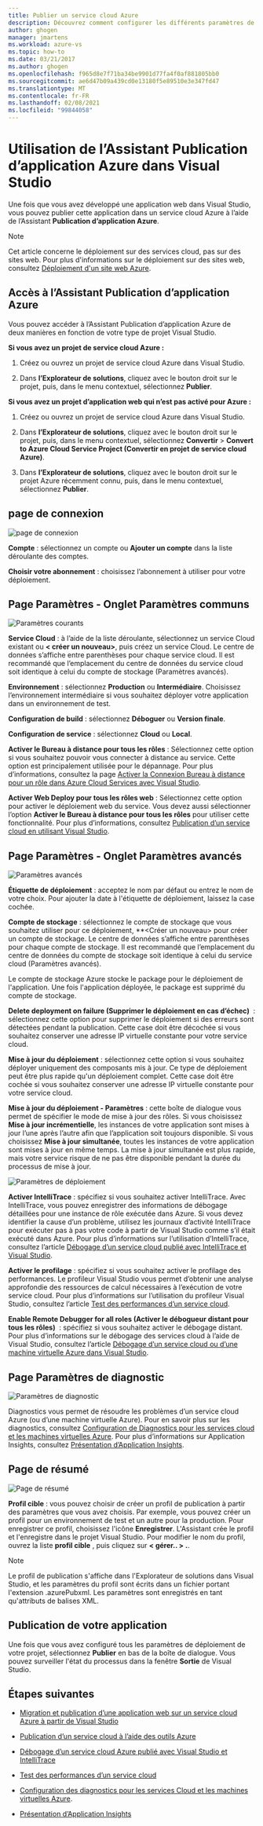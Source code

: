 ```yaml
---
title: Publier un service cloud Azure
description: Découvrez comment configurer les différents paramètres de l’Assistant Publication d’application Azure dans Visual Studio
author: ghogen
manager: jmartens
ms.workload: azure-vs
ms.topic: how-to
ms.date: 03/21/2017
ms.author: ghogen
ms.openlocfilehash: f965d8e7f71ba34be9901d77fa4f0af881805bb0
ms.sourcegitcommit: ae6d47b09a439cd0e13180f5e89510e3e347fd47
ms.translationtype: MT
ms.contentlocale: fr-FR
ms.lasthandoff: 02/08/2021
ms.locfileid: "99844058"
---
```

# <a name="using-the-visual-studio-publish-azure-application-wizard"></a>Utilisation de l’Assistant Publication d’application Azure dans Visual Studio

Une fois que vous avez développé une application web dans Visual Studio, vous pouvez publier cette application dans un service cloud Azure à l’aide de l’Assistant **Publication d’application Azure**.

> [!Note]
> Cet article concerne le déploiement sur des services cloud, pas sur des sites web. Pour plus d'informations sur le déploiement sur des sites web, consultez [Déploiement d'un site web Azure](https://social.msdn.microsoft.com/Search/windowsazure?query=How%20to%20Deploy%20an%20Azure%20Web%20Site&Refinement=138&ac=4#refinementChanges=117&pageNumber=1&showMore=false).

## <a name="accessing-the-publish-azure-application-wizard"></a>Accès à l’Assistant Publication d’application Azure

Vous pouvez accéder à l’Assistant Publication d’application Azure de deux manières en fonction de votre type de projet Visual Studio.

**Si vous avez un projet de service cloud Azure :**

1. Créez ou ouvrez un projet de service cloud Azure dans Visual Studio.

1. Dans **l’Explorateur de solutions**, cliquez avec le bouton droit sur le projet, puis, dans le menu contextuel, sélectionnez **Publier**.

**Si vous avez un projet d’application web qui n’est pas activé pour Azure :**

1. Créez ou ouvrez un projet de service cloud Azure dans Visual Studio.

1. Dans **l’Explorateur de solutions**, cliquez avec le bouton droit sur le projet, puis, dans le menu contextuel, sélectionnez **Convertir** > **Convert to Azure Cloud Service Project (Convertir en projet de service cloud Azure)**.

1. Dans **l’Explorateur de solutions**, cliquez avec le bouton droit sur le projet Azure récemment connu, puis, dans le menu contextuel, sélectionnez **Publier**.

## <a name="sign-in-page"></a>page de connexion

![page de connexion](./media/vs-azure-tools-publish-azure-application-wizard/sign-in.png)

**Compte** : sélectionnez un compte ou **Ajouter un compte** dans la liste déroulante des comptes.

**Choisir votre abonnement** : choisissez l’abonnement à utiliser pour votre déploiement.

## <a name="settings-page---common-settings-tab"></a>Page Paramètres - Onglet Paramètres communs

![Paramètres courants](./media/vs-azure-tools-publish-azure-application-wizard/settings-common-settings.png)

**Service Cloud** : à l’aide de la liste déroulante, sélectionnez un service Cloud existant ou **&lt; créer un nouveau>**, puis créez un service Cloud. Le centre de données s’affiche entre parenthèses pour chaque service cloud. Il est recommandé que l’emplacement du centre de données du service cloud soit identique à celui du compte de stockage (Paramètres avancés).

**Environnement** : sélectionnez **Production** ou **Intermédiaire**. Choisissez l’environnement intermédiaire si vous souhaitez déployer votre application dans un environnement de test.

**Configuration de build** : sélectionnez **Déboguer** ou **Version finale**.

**Configuration de service** : sélectionnez **Cloud** ou **Local**.

**Activer le Bureau à distance pour tous les rôles** : Sélectionnez cette option si vous souhaitez pouvoir vous connecter à distance au service. Cette option est principalement utilisée pour le dépannage. Pour plus d’informations, consultez la page [Activer la Connexion Bureau à distance pour un rôle dans Azure Cloud Services avec Visual Studio](/azure/cloud-services/cloud-services-role-enable-remote-desktop-visual-studio).

**Activer Web Deploy pour tous les rôles web** : Sélectionnez cette option pour activer le déploiement web du service. Vous devez aussi sélectionner l’option **Activer le Bureau à distance pour tous les rôles** pour utiliser cette fonctionnalité. Pour plus d’informations, consultez [Publication d’un service cloud en utilisant Visual Studio](vs-azure-tools-publishing-a-cloud-service.md).

## <a name="settings-page---advanced-settings-tab"></a>Page Paramètres - Onglet Paramètres avancés

![Paramètres avancés](./media/vs-azure-tools-publish-azure-application-wizard/settings-advanced-settings.png)

**Étiquette de déploiement** : acceptez le nom par défaut ou entrez le nom de votre choix. Pour ajouter la date à l'étiquette de déploiement, laissez la case cochée.

**Compte de stockage** : sélectionnez le compte de stockage que vous souhaitez utiliser pour ce déploiement, **&lt;Créer un nouveau&gt; pour créer un compte de stockage. Le centre de données s’affiche entre parenthèses pour chaque compte de stockage. Il est recommandé que l’emplacement du centre de données du compte de stockage soit identique à celui du service cloud (Paramètres avancés).

Le compte de stockage Azure stocke le package pour le déploiement de l'application. Une fois l'application déployée, le package est supprimé du compte de stockage.

**Delete deployment on failure (Supprimer le déploiement en cas d’échec)**  : sélectionnez cette option pour supprimer le déploiement si des erreurs sont détectées pendant la publication. Cette case doit être décochée si vous souhaitez conserver une adresse IP virtuelle constante pour votre service cloud.

**Mise à jour du déploiement** : sélectionnez cette option si vous souhaitez déployer uniquement des composants mis à jour. Ce type de déploiement peut être plus rapide qu'un déploiement complet. Cette case doit être cochée si vous souhaitez conserver une adresse IP virtuelle constante pour votre service cloud.

**Mise à jour du déploiement - Paramètres** : cette boîte de dialogue vous permet de spécifier le mode de mise à jour des rôles. Si vous choisissez **Mise à jour incrémentielle**, les instances de votre application sont mises à jour l’une après l’autre afin que l’application soit toujours disponible. Si vous choisissez **Mise à jour simultanée**, toutes les instances de votre application sont mises à jour en même temps. La mise à jour simultanée est plus rapide, mais votre service risque de ne pas être disponible pendant la durée du processus de mise à jour.

![Paramètres de déploiement](./media/vs-azure-tools-publish-azure-application-wizard/deployment-settings.png)

**Activer IntelliTrace** : spécifiez si vous souhaitez activer IntelliTrace. Avec IntelliTrace, vous pouvez enregistrer des informations de débogage détaillées pour une instance de rôle exécutée dans Azure. Si vous devez identifier la cause d’un problème, utilisez les journaux d’activité IntelliTrace pour exécuter pas à pas votre code à partir de Visual Studio comme s’il était exécuté dans Azure. Pour plus d’informations sur l’utilisation d’IntelliTrace, consultez l’article [Débogage d’un service cloud publié avec IntelliTrace et Visual Studio](./vs-azure-tools-intellitrace-debug-published-cloud-services.md).

**Activer le profilage** : spécifiez si vous souhaitez activer le profilage des performances. Le profileur Visual Studio vous permet d’obtenir une analyse approfondie des ressources de calcul nécessaires à l’exécution de votre service cloud. Pour plus d’informations sur l’utilisation du profileur Visual Studio, consultez l’article [Test des performances d’un service cloud](./vs-azure-tools-performance-profiling-cloud-services.md).

**Enable Remote Debugger for all roles (Activer le débogueur distant pour tous les rôles)**  : spécifiez si vous souhaitez activer le débogage distant. Pour plus d’informations sur le débogage des services cloud à l’aide de Visual Studio, consultez l’article [Débogage d’un service cloud ou d’une machine virtuelle Azure dans Visual Studio](./vs-azure-tools-debug-cloud-services-virtual-machines.md).

## <a name="diagnostics-settings-page"></a>Page Paramètres de diagnostic

![Paramètres de diagnostic](./media/vs-azure-tools-publish-azure-application-wizard/diagnostic-settings.png)

Diagnostics vous permet de résoudre les problèmes d’un service cloud Azure (ou d’une machine virtuelle Azure). Pour en savoir plus sur les diagnostics, consultez [Configuration de Diagnostics pour les services cloud et les machines virtuelles Azure](./vs-azure-tools-diagnostics-for-cloud-services-and-virtual-machines.md). Pour plus d’informations sur Application Insights, consultez [Présentation d’Application Insights](/azure/application-insights/app-insights-overview).

## <a name="summary-page"></a>Page de résumé

![Page de résumé](./media/vs-azure-tools-publish-azure-application-wizard/summary.png)

**Profil cible** : vous pouvez choisir de créer un profil de publication à partir des paramètres que vous avez choisis. Par exemple, vous pouvez créer un profil pour un environnement de test et un autre pour la production. Pour enregistrer ce profil, choisissez l'icône **Enregistrer**. L'Assistant crée le profil et l'enregistre dans le projet Visual Studio. Pour modifier le nom du profil, ouvrez la liste **profil cible** , puis cliquez sur **&lt; gérer.. &gt; .**.

   > [!Note]
   > Le profil de publication s'affiche dans l'Explorateur de solutions dans Visual Studio, et les paramètres du profil sont écrits dans un fichier portant l'extension .azurePubxml. Les paramètres sont enregistrés en tant qu'attributs de balises XML.

## <a name="publishing-your-application"></a>Publication de votre application

Une fois que vous avez configuré tous les paramètres de déploiement de votre projet, sélectionnez **Publier** en bas de la boîte de dialogue. Vous pouvez surveiller l'état du processus dans la fenêtre **Sortie** de Visual Studio.

## <a name="next-steps"></a>Étapes suivantes

- [Migration et publication d’une application web sur un service cloud Azure à partir de Visual Studio](./vs-azure-tools-migrate-publish-web-app-to-cloud-service.md)

- [Publication d’un service cloud à l’aide des outils Azure](./vs-azure-tools-publishing-a-cloud-service.md)

- [Débogage d’un service cloud Azure publié avec Visual Studio et IntelliTrace](./vs-azure-tools-intellitrace-debug-published-cloud-services.md)

- [Test des performances d’un service cloud](./vs-azure-tools-performance-profiling-cloud-services.md)

- [Configuration des diagnostics pour les services Cloud et les machines virtuelles Azure](./vs-azure-tools-diagnostics-for-cloud-services-and-virtual-machines.md).

- [Présentation d’Application Insights](/azure/application-insights/app-insights-overview)